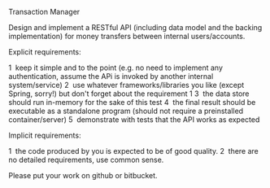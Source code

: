 Transaction Manager
 
Design and implement a RESTful API (including data model and the backing implementation) for money
transfers between internal users/accounts.
 
Explicit requirements:
 
1 ­ keep it simple and to the point (e.g. no need to implement any authentication, assume the APi is invoked
by another internal system/service)
2 ­ use whatever frameworks/libraries you like (except Spring, sorry!) but don't forget about the requirement 1
3 ­ the data store should run in­-memory for the sake of this test
4 ­ the final result should be executable as a standalone program (should not require a pre­installed
container/server)
5 ­ demonstrate with tests that the API works as expected
 
Implicit requirements:
 
1 ­ the code produced by you is expected to be of good quality.
2 ­ there are no detailed requirements, use common sense.
 
Please put your work on github or bitbucket.  
